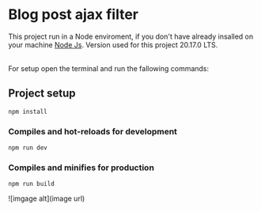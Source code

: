 # Blog post ajax filter

This project run in a Node enviroment, if you don't have already insalled on your machine [Node Js](https://nodejs.org/en). Version used for this project 20.17.0 LTS. <br /> <br /> 

For setup open the terminal and run the fallowing commands: 

## Project setup
```
npm install
```
   
### Compiles and hot-reloads for development
```
npm run dev
```

### Compiles and minifies for production
```
npm run build
```

![imgage alt](image url)